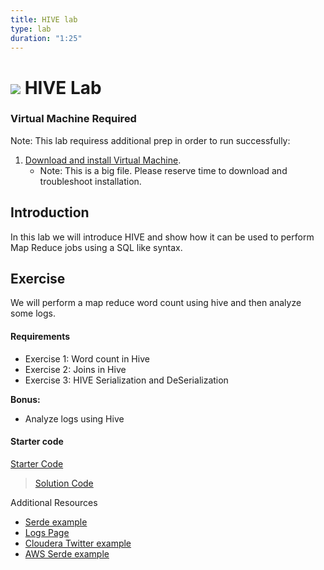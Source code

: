 ```yaml
---
title: HIVE lab
type: lab
duration: "1:25"
---
```


# ![](https://ga-dash.s3.amazonaws.com/production/assets/logo-9f88ae6c9c3871690e33280fcf557f33.png) HIVE Lab

### Virtual Machine Required
Note: This lab requiress additional prep in order to run successfully:

1. [Download and install Virtual Machine](../VM-installation.md).
    - Note: This is a big file. Please reserve time to download and troubleshoot installation.

## Introduction
In this lab we will introduce HIVE and show how it can be used to perform Map Reduce jobs using a SQL like syntax.

## Exercise

We will perform a map reduce word count using hive and then analyze some logs.


#### Requirements

- Exercise 1: Word count in Hive
- Exercise 2: Joins in Hive
- Exercise 3: HIVE Serialization and DeSerialization



**Bonus:**
- Analyze logs using Hive

#### Starter code

[Starter Code](./code/starter-code/starter-code.ipynb)

> [Solution Code](./code/solution-code/solution-code.ipynb)


Additional Resources

- [Serde example](https://community.hortonworks.com/articles/8313/apache-hive-csv-serde-example.html)
- [Logs Page](http://ita.ee.lbl.gov/html/contrib/ClarkNet-HTTP.html)
- [Cloudera Twitter example](https://github.com/cloudera/cdh-twitter-example)
- [AWS Serde example](http://docs.aws.amazon.com/ElasticMapReduce/latest/ManagementGuide/emr-gs.html)
